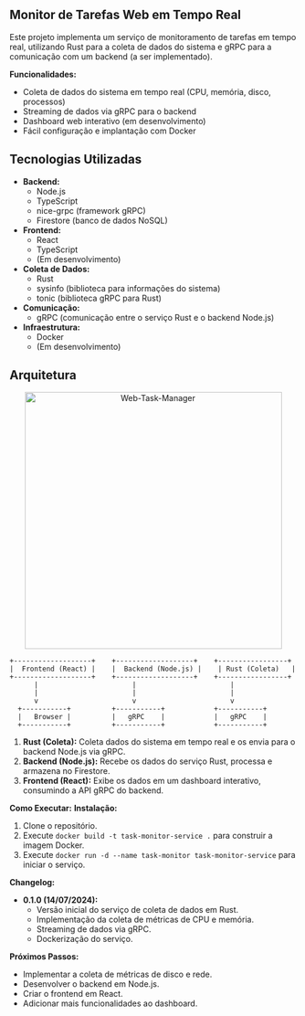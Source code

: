 ## Monitor de Tarefas Web em Tempo Real

Este projeto implementa um serviço de monitoramento de tarefas em tempo real, utilizando Rust para a coleta de dados do sistema e gRPC para a comunicação com um backend (a ser implementado).

**Funcionalidades:**

*   Coleta de dados do sistema em tempo real (CPU, memória, disco, processos)
*   Streaming de dados via gRPC para o backend
*   Dashboard web interativo (em desenvolvimento)
*   Fácil configuração e implantação com Docker
## Tecnologias Utilizadas

* **Backend:**
    * Node.js
    * TypeScript
    * nice-grpc (framework gRPC)
    * Firestore (banco de dados NoSQL)
* **Frontend:**
    * React
    * TypeScript
    * (Em desenvolvimento)
* **Coleta de Dados:**
    * Rust
    * sysinfo (biblioteca para informações do sistema)
    * tonic (biblioteca gRPC para Rust)
* **Comunicação:**
    * gRPC (comunicação entre o serviço Rust e o backend Node.js)
* **Infraestrutura:**
    * Docker
    * (Em desenvolvimento)


## Arquitetura

<p align="center">
    <picture>
      <source media="(prefers-color-scheme: dark)" srcset="https://github.com/user-attachments/assets/3b8b4e42-2db3-40ad-a466-17608844c0f8">
      <source media="(prefers-color-scheme: light)" srcset="https://github.com/user-attachments/assets/3b8b4e42-2db3-40ad-a466-17608844c0f8">
      <img alt="Web-Task-Manager" title="Monitor de Tarefas Web" src="https://github.com/user-attachments/assets/3b8b4e42-2db3-40ad-a466-17608844c0f8" height="450px">
    </picture>
</p>


```
+-------------------+    +-------------------+    +-----------------+
|  Frontend (React) |    |  Backend (Node.js) |    | Rust (Coleta)   |
+-------------------+    +-------------------+    +-----------------+
      |                       |                       |
      |                       |                       |
      v                       v                       v
  +-----------+          +-----------+            +-----------+
  |   Browser |          |   gRPC    |            |   gRPC    |
  +-----------+          +-----------+            +-----------+
```

1.  **Rust (Coleta):** Coleta dados do sistema em tempo real e os envia para o backend Node.js via gRPC.
2.  **Backend (Node.js):** Recebe os dados do serviço Rust, processa e armazena no Firestore.
3.  **Frontend (React):** Exibe os dados em um dashboard interativo, consumindo a API gRPC do backend.

**Como Executar:**
**Instalação:**

1.  Clone o repositório.
2.  Execute `docker build -t task-monitor-service .` para construir a imagem Docker.
3.  Execute `docker run -d --name task-monitor task-monitor-service` para iniciar o serviço.

**Changelog:**

*   **0.1.0 (14/07/2024):**
    *   Versão inicial do serviço de coleta de dados em Rust.
    *   Implementação da coleta de métricas de CPU e memória.
    *   Streaming de dados via gRPC.
    *   Dockerização do serviço.
  
**Próximos Passos:**

*   Implementar a coleta de métricas de disco e rede.
*   Desenvolver o backend em Node.js.
*   Criar o frontend em React.
*   Adicionar mais funcionalidades ao dashboard.
